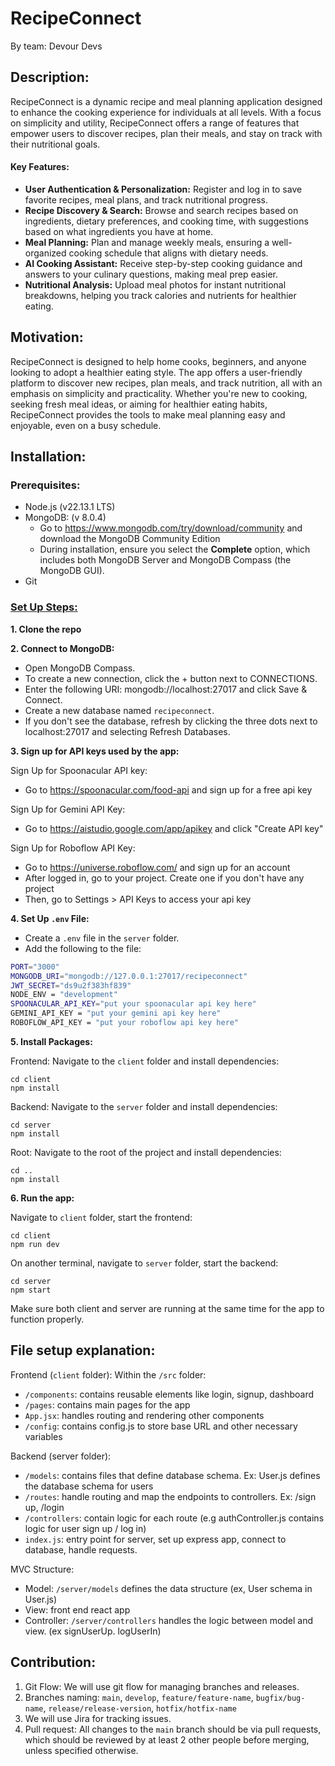 # RecipeConnect
By team: Devour Devs

## Description:
RecipeConnect is a dynamic recipe and meal planning application designed to enhance the cooking experience for individuals at all levels. With a focus on simplicity and utility, RecipeConnect offers a range of features that empower users to discover recipes, plan their meals, and stay on track with their nutritional goals.

#### Key Features:
- <b>User Authentication & Personalization:</b> Register and log in to save favorite recipes, meal plans, and track nutritional progress.
- <b>Recipe Discovery & Search:</b> Browse and search recipes based on ingredients, dietary preferences, and cooking time, with suggestions based on what ingredients you have at home.
- <b>Meal Planning:</b> Plan and manage weekly meals, ensuring a well-organized cooking schedule that aligns with dietary needs.
- <b>AI Cooking Assistant:</b> Receive step-by-step cooking guidance and answers to your culinary questions, making meal prep easier.
- <b>Nutritional Analysis:</b> Upload meal photos for instant nutritional breakdowns, helping you track calories and nutrients for healthier eating.


## Motivation:
RecipeConnect is designed to help home cooks, beginners, and anyone looking to adopt a healthier eating style. The app offers a user-friendly platform to discover new recipes, plan meals, and track nutrition, all with an emphasis on simplicity and practicality.
Whether you're new to cooking, seeking fresh meal ideas, or aiming for healthier eating habits, RecipeConnect provides the tools to make meal planning easy and enjoyable, even on a busy schedule.


## Installation:
### <b>Prerequisites:</b>
- Node.js (v22.13.1 LTS)
- MongoDB: (v 8.0.4)
  - Go to https://www.mongodb.com/try/download/community and download the MongoDB Community Edition
  - During installation, ensure you select the <b>Complete</b> option, which includes both MongoDB Server and MongoDB Compass (the MongoDB GUI).
- Git

### <u><b>Set Up Steps:</b></u>

<b>1. Clone the repo</b>

<b>2. Connect to MongoDB:</b>
- Open MongoDB Compass.
- To create a new connection, click the + button next to CONNECTIONS.
- Enter the following URI: mongodb://localhost:27017 and click Save & Connect.
- Create a new database named `recipeconnect`.
- If you don't see the database, refresh by clicking the three dots next to localhost:27017 and selecting Refresh Databases.

<b>3. Sign up for API keys used by the app:</b>

Sign Up for Spoonacular API key:
- Go to https://spoonacular.com/food-api and sign up for a free api key

Sign Up for Gemini API Key:
- Go to https://aistudio.google.com/app/apikey and click "Create API key"

Sign Up for Roboflow API Key:
- Go to https://universe.roboflow.com/ and sign up for an account
- After logged in, go to your project. Create one if you don't have any project
- Then, go to Settings > API Keys to access your api key
  
<b>4. Set Up `.env` File:</b>
- Create a `.env` file in the `server` folder.
- Add the following to the file:
```bash
PORT="3000"
MONGODB_URI="mongodb://127.0.0.1:27017/recipeconnect"
JWT_SECRET="ds9u2f383hf839"
NODE_ENV = "development"
SPOONACULAR_API_KEY="put your spoonacular api key here"
GEMINI_API_KEY = "put your gemini api key here"
ROBOFLOW_API_KEY = "put your roboflow api key here"
```

<b>5. Install Packages:</b>

Frontend: Navigate to the `client` folder and install dependencies:
```
cd client
npm install
```

Backend: Navigate to the `server` folder and install dependencies:
```
cd server
npm install
```

Root: Navigate to the root of the project and install dependencies:
```
cd ..
npm install
```

<b>6. Run the app:</b>

Navigate to `client` folder, start the frontend:
```
cd client
npm run dev
```

On another terminal, navigate to `server` folder, start the backend:
```
cd server
npm start
```

Make sure both client and server are running at the same time for the app to function properly.


## File setup explanation:

Frontend (`client` folder): 
  Within the `/src` folder:
- `/components`: contains reusable elements like login, signup, dashboard
- `/pages`: contains main pages for the app
- `App.jsx`: handles routing and rendering other components
- `/config`: contains config.js to store base URL and other necessary variables

Backend (server folder):

- `/models`: contains files that define database schema. Ex: User.js defines the database schema for users
- `/routes`: handle routing and map the endpoints to controllers. Ex: /sign up, /login
- `/controllers`: contain logic for each route (e.g authController.js contains logic for user sign up / log in)
- `index.js`: entry point for server, set up express app, connect to database, handle requests.

MVC Structure:
- Model: `/server/models` defines the data structure (ex, User schema in User.js)
- View: front end react app
- Controller: `/server/controllers` handles the logic between model and view. (ex signUserUp. logUserIn)

## Contribution:
1. Git Flow: We will use git flow for managing branches and releases.
2. Branches naming: `main`, `develop`, `feature/feature-name`, `bugfix/bug-name`, `release/release-version`, `hotfix/hotfix-name`
3. We will use Jira for tracking issues.
4. Pull request: All changes to the `main` branch should be via pull requests, which should be reviewed by at least 2 other people before merging, unless specified otherwise.



